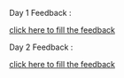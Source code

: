 
Day 1 Feedback :

[click here to fill the feedback](#)


Day 2 Feedback :

[click here to fill the feedback](#)
